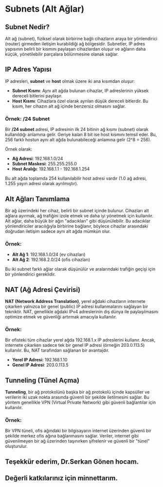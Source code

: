 # Subnets (Alt Ağlar)

## Subnet Nedir?

Alt ağ (subnet), fiziksel olarak birbirine bağlı cihazların araya bir yönlendirici (router) girmeden iletişim kurabildiği ağ bölgesidir. Subnetler, IP adres yapısının belirli bir kısmını paylaşan cihazlardan oluşur ve ağların daha küçük, yönetilebilir parçalara bölünmesine olanak sağlar.

## IP Adres Yapısı

IP adresleri, **subnet** ve **host** olmak üzere iki ana kısımdan oluşur:

- **Subnet Kısmı**: Aynı alt ağda bulunan cihazlar, IP adreslerinin yüksek dereceli bitlerini paylaşır.
- **Host Kısmı**: Cihazlara özel olarak ayrılan düşük dereceli bitlerdir. Bu kısım, her cihazın alt ağ içinde benzersiz olmasını sağlar.

### Örnek: /24 Subnet

Bir **/24 subnet** adresi, IP adresinin ilk 24 bitinin ağ kısmı (subnet) olarak kullanıldığı anlamına gelir. Geriye kalan 8 bit ise host kısmını temsil eder. Bu, 256 farklı hostun aynı alt ağda bulunabileceği anlamına gelir (2^8 = 256).

Örnek olarak:

- **Ağ Adresi**: 192.168.1.0/24
- **Subnet Maskesi**: 255.255.255.0
- **Host Aralığı**: 192.168.1.1 - 192.168.1.254

Bu alt ağda toplamda 254 kullanılabilir host adresi vardır (1.0 ağ adresi, 1.255 yayın adresi olarak ayrılmıştır).

## Alt Ağları Tanımlama

Bir ağ üzerindeki her cihaz, belirli bir subnet içinde bulunur. Cihazları alt ağlara ayırmak, ağ trafiğini izole etmek ve daha iyi yönetmek için kullanılır. Alt ağlar, daha büyük bir ağın "adacıkları" gibi düşünülebilir. Bu adacıklar yönlendiriciler aracılığıyla birbirine bağlanır, böylece cihazlar arasındaki doğrudan iletişim sadece aynı alt ağda mümkün olur.

### Örnek:

- **Alt Ağ 1**: 192.168.1.0/24 (ev cihazları)
- **Alt Ağ 2**: 192.168.2.0/24 (ofis cihazları)

Bu iki subnet farklı ağlar olarak düşünülür ve aralarındaki trafiğin geçişi için bir yönlendirici gereklidir.

## NAT (Ağ Adresi Çevirisi)

**NAT (Network Address Translation)**, yerel ağdaki cihazların internete çıkarken yalnızca bir genel (public) IP adresi kullanmalarını sağlayan bir tekniktir. NAT, genellikle ağdaki IPv4 adreslerinin dış dünya ile paylaşılmasını optimize etmek ve güvenliği artırmak amacıyla kullanılır.

### Örnek:

Bir ofisteki tüm cihazlar yerel ağda 192.168.1.x IP adreslerini kullanır. Ancak, internete çıkarken sadece tek bir genel IP adresi (örneğin 203.0.113.5) kullanılır. Bu, NAT tarafından sağlanan bir avantajdır.

- **Yerel IP Adresi**: 192.168.1.10
- **Genel IP Adresi**: 203.0.113.5

## Tunneling (Tünel Açma)

**Tunneling**, bir ağ protokolünü başka bir ağ protokolü içinde kapsüller ve verilerin iki uzak nokta arasında güvenli bir şekilde iletilmesini sağlar. Bu yöntem genellikle VPN (Virtual Private Network) gibi güvenli bağlantılar için kullanılır.

### Örnek:

Bir VPN tüneli, ofis ağındaki bir bilgisayarın internet üzerinden güvenli bir şekilde merkez ofis ağına bağlanmasını sağlar. Veriler, internet gibi güvenilmeyen bir ağ üzerinden taşınırken şifrelenir ve güvenli bir "tünel" oluşturulur.

## Teşekkür ederim, Dr.Serkan Gönen  hocam.
## Değerli katkılarınız için minnettarım. 

